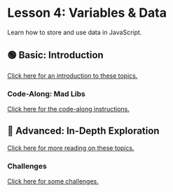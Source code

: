 # Lesson 4: Variables & Data
Learn how to store and use data in JavaScript.

## 🟢 Basic: Introduction
[Click here for an introduction to these topics.](VariablesDataPromptGuide.md)

### Code-Along: Mad Libs
[Click here for the code-along instructions.](MadLibsCodeAlong.md)

## 🔷 Advanced: In-Depth Exploration
[Click here for more reading on these topics.](FurtherReading.md)

### Challenges
[Click here for some challenges.](VariablesChallenges.md)
